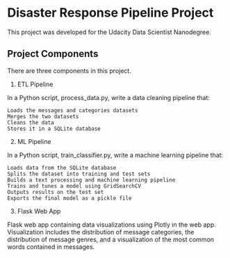 # Disaster Response Pipeline Project

This project was developed for the Udacity Data Scientist Nanodegree.

## Project Components

There are three components in this project.

1. ETL Pipeline

In a Python script, process_data.py, write a data cleaning pipeline that:

    Loads the messages and categories datasets
    Merges the two datasets
    Cleans the data
    Stores it in a SQLite database

2. ML Pipeline

In a Python script, train_classifier.py, write a machine learning pipeline that:

    Loads data from the SQLite database
    Splits the dataset into training and test sets
    Builds a text processing and machine learning pipeline
    Trains and tunes a model using GridSearchCV
    Outputs results on the test set
    Exports the final model as a pickle file

3. Flask Web App

Flask web app containing data visualizations using Plotly in the web app.
Visualization includes the distribution of message categories, the distribution of message genres, and a visualization of the most common words contained in messages.

